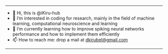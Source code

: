 -------------------------------------------------------------------------------------------------------------------------------
                                                                                                                               
- 👋 Hi, this is @iKiru-hub                                                                                                        
- 👀 I’m interested in coding for research, mainly in the field of machine learning, computational neuroscience and learning   
- 🌱 I’m currently learning how to improve spiking neural networks performance and how to implement them efficiently           
- 📫 How to reach me: drop a mail at dkirubel@gmail.com                                                                        
                                                                                                                               
-------------------------------------------------------------------------------------------------------------------------------
